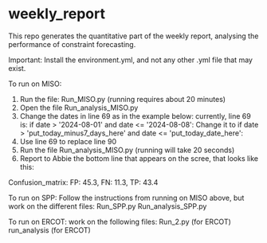 # weekly_report
This repo generates the quantitative part of the weekly report, analysing the performance of constraint forecasting.

Important: Install the environment.yml, and not any other .yml file that may exist.

To run on MISO:
1. Run the file: Run_MISO.py   (running requires about 20 minutes)
2. Open the file Run_analysis_MISO.py
3. Change the dates in line 69 as in the example below:
   currently, line 69 is:
   if date > '2024-08-01' and date <= '2024-08-08':
   Change it to
   if date > 'put_today_minus7_days_here' and date <= 'put_today_date_here':
4. Use line 69 to replace line 90
5. Run the file Run_analysis_MISO.py (running will take 20 seconds)
7. Report to Abbie the bottom line that appears on the scree, that looks like this:

Confusion_matrix:
FP: 45.3, FN: 11.3, TP: 43.4


To run on SPP:
Follow the instructions from running on MISO above, but work on the different files:
Run_SPP.py
Run_analysis_SPP.py


To run on ERCOT: work on the following files:
Run_2.py (for ERCOT)
run_analysis (for ERCOT)
